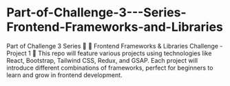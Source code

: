 # Part-of-Challenge-3---Series-Frontend-Frameworks-and-Libraries
Part of Challenge 3 Series 🎯 🚀 Frontend Frameworks &amp; Libraries Challenge - Project 1 🚀  This repo will feature various projects using technologies like React, Bootstrap, Tailwind CSS, Redux, and GSAP. Each project will introduce different combinations of frameworks, perfect for beginners to learn and grow in frontend development.
